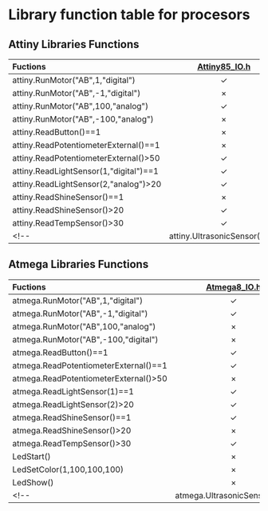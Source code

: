 # Library function table for procesors

## Attiny Libraries Functions

| Fuctions | [Attiny85_IO.h](https://goo.gl/e7SNYL) | [Attiny85_IO_basic.h](https://goo.gl/mPpM7q) | [Attiny84_IO.h](https://goo.gl/XXbVaZ) | [Attiny84_IO_basic.h](https://goo.gl/QJ4H8T) | [Attiny13_IO_basic.h]() |
|:----- | :-----: | :-----: | :-----: | :-----: | :-----: |
| attiny.RunMotor("AB",1,"digital") | ✓ | ✓ | ✓ | ✓ | ✓ |
| attiny.RunMotor("AB",-1,"digital") | × | ×  | ✓ | ✓ | × |
| attiny.RunMotor("AB",100,"analog") | ✓ | ✓ | ✓ | ✓ | ✓ |
| attiny.RunMotor("AB",-100,"analog") | × | ×  | ✓ | ✓ | × |
| attiny.ReadButton()==1 | × | × | ✓ | ✓ | × |
| attiny.ReadPotentiometerExternal()==1 | × | × | × | × | × |
| attiny.ReadPotentiometerExternal()>50 | ✓ | ✓ | ✓ | ✓ | ✓ |
| attiny.ReadLightSensor(1,"digital")==1 | ✓ | ✓ | ✓ | ✓ | ✓ |
| attiny.ReadLightSensor(2,"analog")>20 | ✓ | ✓ | ✓ | ✓ | ✓ |
| attiny.ReadShineSensor()==1 | × | × | × | × | × |
| attiny.ReadShineSensor()>20 | ✓ | ✓ | ✓ | ✓ | ✓ |
| attiny.ReadTempSensor()>30 | ✓ | × | ✓ | × | × |
<!--| attiny.UltrasonicSensor()>20 | ? | ? | ? | ? | × |-->

## Atmega Libraries Functions

| Fuctions | [Atmega8_IO.h](https://goo.gl/BfjU1t) | [Atmega8_IO_basic.h](https://goo.gl/PLgGDv) | [Atmega328_IO.h]() | [Atmega32u4_IO.h]() |
|:----- | :-----: | :-----: | :-----: | :-----: |
| atmega.RunMotor("AB",1,"digital") | ✓ | ✓ | ✓ | ✓ |
| atmega.RunMotor("AB",-1,"digital") | ✓ | ✓ | ✓ | ✓ |
| atmega.RunMotor("AB",100,"analog") | × | × | × | × |
| atmega.RunMotor("AB",-100,"digital") | × | × | × | × |
| atmega.ReadButton()==1 | ✓ | ✓ | ✓ | ✓ | ✓ |
| atmega.ReadPotentiometerExternal()==1 | ✓ | ✓ | ✓ | ✓ |
| atmega.ReadPotentiometerExternal()>50 | × | × | × | × |
| atmega.ReadLightSensor(1)==1 | ✓ | ✓ | ✓ | ✓ |
| atmega.ReadLightSensor(2)>20 | ✓ | ✓ | ✓ | ✓ |
| atmega.ReadShineSensor()==1 | ✓ | ✓ | ✓ | ✓ |
| atmega.ReadShineSensor()>20 | × | × | × | × |
| atmega.ReadTempSensor()>30 | ✓ | ✓ | ✓ | ✓ |
|LedStart()| × | × | ✓ | ✓ |
|LedSetColor(1,100,100,100)| × | × | ✓ | ✓ |
|LedShow()| × | × | ✓ | ✓ |
<!--| atmega.UltrasonicSensor()>20 | ? | ? | ? | ? |-->
